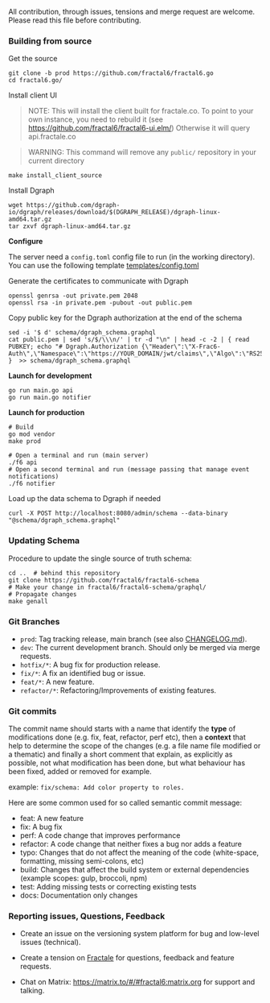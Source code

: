 All contribution, through issues, tensions and merge request are welcome.
Please read this file before contributing.

### Building from source

Get the source

    git clone -b prod https://github.com/fractal6/fractal6.go
    cd fractal6.go/

Install client UI

> NOTE: This will install the client built for fractale.co.
>       To point to your own instance, you need to rebuild it (see https://github.com/fractal6/fractal6-ui.elm/)
>       Otherwise it will query api.fractale.co

> WARNING: This command will remove any `public/` repository in your current directory

    make install_client_source


Install Dgraph

	wget https://github.com/dgraph-io/dgraph/releases/download/$(DGRAPH_RELEASE)/dgraph-linux-amd64.tar.gz
	tar zxvf dgraph-linux-amd64.tar.gz


**Configure**

The server need a `config.toml` config file to run (in the working directory). You can use the following template [templates/config.toml](templates/config.toml)

Generate the certificates to communicate with Dgraph

    openssl genrsa -out private.pem 2048
    openssl rsa -in private.pem -pubout -out public.pem

Copy public key for the Dgraph authorization at the end of the schema

    sed -i '$ d' schema/dgraph_schema.graphql
    cat public.pem | sed 's/$/\\\n/' | tr -d "\n" | head -c -2 | { read PUBKEY; echo "# Dgraph.Authorization {\"Header\":\"X-Frac6-Auth\",\"Namespace\":\"https://YOUR_DOMAIN/jwt/claims\",\"Algo\":\"RS256\",\"VerificationKey\":\"$PUBKEY\"}"; }  >> schema/dgraph_schema.graphql


**Launch for development**

	go run main.go api
	go run main.go notifier


**Launch for production**

    # Build
    go mod vendor
    make prod

    # Open a terminal and run (main server)
    ./f6 api
    # Open a second terminal and run (message passing that manage event notifications)
    ./f6 notifier


Load up the data schema to Dgraph if needed

    curl -X POST http://localhost:8080/admin/schema --data-binary "@schema/dgraph_schema.graphql"


### Updating Schema

Procedure to update the single source of truth schema:

    cd ..  # behind this repository
    git clone https://github.com/fractal6/fractal6-schema
    # Make your change in fractal6/fractal6-schema/graphql/
    # Propagate changes
    make genall


### Git Branches

- `prod`: Tag tracking release, main branch (see also [CHANGELOG.md](CHANGELOG.md)).
- `dev`: The current development branch. Should only be merged via merge requests.
- `hotfix/*`: A bug fix for production release.
- `fix/*`: A fix an identified bug or issue.
- `feat/*`: A new feature.
- `refactor/*`: Refactoring/Improvements of existing features.


### Git commits

The commit name should starts with a name that identify the **type** of modifications done (e.g. fix, feat, refactor, perf etc), then a **context** that help to determine the scope of the changes (e.g. a file name file modified or a thematic) and finally a short comment that explain, as explicitly as possible, not what modification has been done, but what behaviour has been fixed, added or removed for example.

example: `fix/schema: Add color property to roles.`

Here are some common used for so called semantic commit message:

- feat: A new feature
- fix: A bug fix
- perf: A code change that improves performance
- refactor: A code change that neither fixes a bug nor adds a feature
- typo: Changes that do not affect the meaning of the code (white-space, formatting, missing semi-colons, etc)
- build: Changes that affect the build system or external dependencies (example scopes: gulp, broccoli, npm)
- test: Adding missing tests or correcting existing tests
- docs: Documentation only changes


### Reporting issues, Questions, Feedback

- Create an issue on the versioning system platform for bug and low-level issues (technical).

- Create a tension on [Fractale](https://fractale.co/o/f6) for questions, feedback and feature requests.

- Chat on Matrix: https://matrix.to/#/#fractal6:matrix.org for support and talking.



